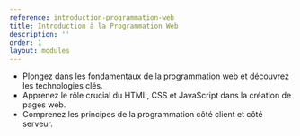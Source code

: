 ```yaml
---
reference: introduction-programmation-web
title: Introduction à la Programmation Web
description: ''
order: 1
layout: modules
---
```


* Plongez dans les fondamentaux de la programmation web et découvrez les technologies clés.
* Apprenez le rôle crucial du HTML, CSS et JavaScript dans la création de pages web.
* Comprenez les principes de la programmation côté client et côté serveur.
